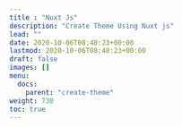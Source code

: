```yaml
---
title : "Nuxt Js"
description: "Create Theme Using Nuxt js"
lead: ""
date: 2020-10-06T08:48:23+00:00
lastmod: 2020-10-06T08:48:23+00:00
draft: false
images: []
menu:
  docs:
    parent: "create-theme"
weight: 730
toc: true
---
```


